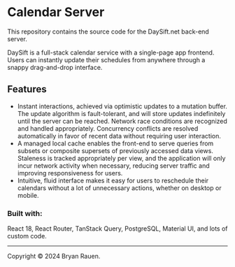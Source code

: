 # Calendar Server

This repository contains the source code for the DaySift.net back-end server.

DaySift is a full-stack calendar service with a single-page app frontend. Users can instantly update their schedules from anywhere through a snappy drag-and-drop interface.

## Features

- Instant interactions, achieved via optimistic updates to a mutation buffer. The update algorithm is fault-tolerant, and will store updates indefinitely until the server can be reached. Network race conditions are recognized and handled appropriately. Concurrency conflicts are resolved automatically in favor of recent data without requiring user interaction.
- A managed local cache enables the front-end to serve queries from subsets or composite supersets of previously accessed data views. Staleness is tracked appropriately per view, and the application will only incur network activity when necessary, reducing server traffic and improving responsiveness for users.
- Intuitive, fluid interface makes it easy for users to reschedule their calendars without a lot of unnecessary actions, whether on desktop or mobile.

### Built with:
React 18, React Router, TanStack Query, PostgreSQL, Material UI, and lots of custom code.

---

Copyright © 2024 Bryan Rauen.
